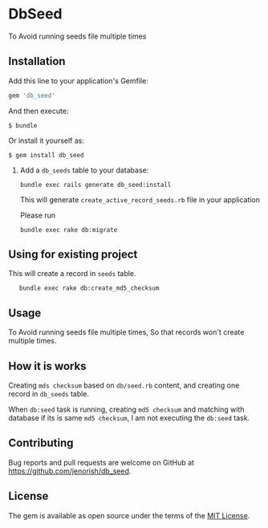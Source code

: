 # DbSeed

To Avoid running seeds file multiple times

## Installation

Add this line to your application's Gemfile:

```ruby
gem 'db_seed'
```

And then execute:

    $ bundle

Or install it yourself as:

    $ gem install db_seed
    
1. Add a `db_seeds` table to your database:

    ```
    bundle exec rails generate db_seed:install
    ```

    This will generate ``create_active_record_seeds.rb`` file in your application

    Please run

    ```
    bundle exec rake db:migrate
     ```
## Using for existing project

This will create a record in `seeds` table.
     
       bundle exec rake db:create_md5_checksum
        

    
## Usage

To Avoid running seeds file multiple times, So that records won't create multiple times.

## How it is works

Creating ``mds checksum`` based on `db/seed.rb` content, and creating one record in `db_seeds` table.

When `db:seed` task is running, creating `md5 checksum` and matching with database if its is same `md5 checksum`, I am not executing the `db:seed` task.
 
## Contributing

Bug reports and pull requests are welcome on GitHub at https://github.com/jenorish/db_seed.

## License

The gem is available as open source under the terms of the [MIT License](https://opensource.org/licenses/MIT).
